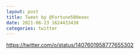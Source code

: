 ```yaml
--- 
layout: post 
title: Tweet by @Fortune500exec 
date: 2021-06-23 1624433438 
categories: twitter 
--- 
```

https://twitter.com/o/status/1407601958777655302